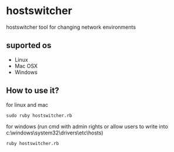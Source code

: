 # hostswitcher

hostswitcher tool for changing network environments

## suported os
* Linux
* Mac OSX
* Windows

## How to use it?

for linux and mac
```shell 
sudo ruby hostswitcher.rb
```

for windows (run cmd with admin rights or allow users to write into c:\windows\system32\drivers\etc\hosts)
```shell
ruby hostswitcher.rb
```
